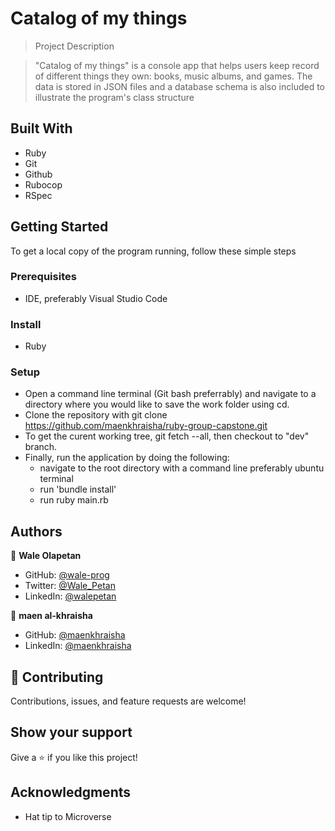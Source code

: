 # Catalog of my things

> Project Description

> "Catalog of my things" is a console app that helps users keep record of different things they own: books, music albums, and games. The data is stored in JSON files and a database schema is also included to illustrate the program's class structure

## Built With
- Ruby
- Git
- Github
- Rubocop
- RSpec


## Getting Started
To get a local copy of the program running, follow these simple steps

### Prerequisites
- IDE, preferably Visual Studio Code

### Install
- Ruby

### Setup
- Open a command line terminal (Git bash preferrably) and navigate to a directory where you would like to save the work folder using cd.
- Clone the repository with git clone https://github.com/maenkhraisha/ruby-group-capstone.git
- To get the curent working tree, git fetch --all, then checkout to "dev" branch.
- Finally, run the application by doing the following:
  - navigate to the root directory with a command line preferably ubuntu terminal
  - run 'bundle install'
  - run ruby main.rb

## Authors

👤 **Wale Olapetan**

- GitHub: [@wale-prog](https://github.com/wale-prog)
- Twitter: [@Wale_Petan](https://twitter.com/wale_Petan)
- LinkedIn: [@walepetan](https://www.linkedin.com/in/walepetan/)

👤 **maen al-khraisha**

- GitHub: [@maenkhraisha](https://github.com/maenkhraisha)
- LinkedIn: [@maenkhraisha](https://www.linkedin.com/in/maen-al-khraisha/)


## 🤝 Contributing

Contributions, issues, and feature requests are welcome!


## Show your support

Give a ⭐️ if you like this project!

## Acknowledgments

- Hat tip to Microverse
